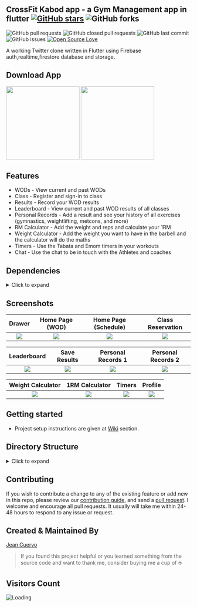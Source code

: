 ## CrossFit Kabod app - a Gym Management app in flutter [![GitHub stars](https://img.shields.io/github/stars/anthonycuervo23/kabod_app?style=social)](https://github.com/login?return_to=%2Fanthonycuervo23%kabod_app) ![GitHub forks](https://img.shields.io/github/forks/anthonycuervo23/kabod_app?style=social) 
![GitHub pull requests](https://img.shields.io/github/issues-pr/anthonycuervo23/kabod_app) ![GitHub closed pull requests](https://img.shields.io/github/issues-pr-closed/anthonycuervo23/kabod_app) ![GitHub last commit](https://img.shields.io/github/last-commit/anthonycuervo23/kabod_app)  ![GitHub issues](https://img.shields.io/github/issues-raw/anthonycuervo23/kabod_app) [![Open Source Love](https://badges.frapsoft.com/os/v2/open-source.svg?v=103)](https://github.com/anthonycuervo23/kabod_app) 



A working Twitter clone written in Flutter using Firebase auth,realtime,firestore database and storage.


## Download App
<a href="https://play.google.com/store/apps/details?id=com.jeancuervo.kabod_app"><img src="https://play.google.com/intl/en_us/badges/static/images/badges/en_badge_web_generic.png" width="200"></img></a>
<a href="https://apps.apple.com/us/app/crossfit-kabod/id1567053900"><img src="https://autoescuelaones.files.wordpress.com/2017/12/itunes-app-store-logo.png" width="200"></img></a>


## Features

* WODs - View current and past WODs
* Class - Register and sign-in to class
* Results - Record your WOD results
* Leaderboard - View current and past WOD results of all classes
* Personal Records - Add a result and see your history of all exercises (gymnastics, weightlifting, metcons, and more)
* RM Calculator - Add the weight and reps and calculate your 1RM
* Weight Calculator - Add the weight you want to have in the barbell and the calculator will do the maths
* Timers - Use the Tabata and Emom timers in your workouts
* Chat - Use the chat to be in touch with the Athletes and coaches


## Dependencies
<details>
     <summary> Click to expand </summary>
     
* [audioplayers](https://pub.dev/packages/audioplayers)
* [cached_network_image](https://pub.dev/packages//cached_network_image)
* [cloud_firestore](https://pub.dev/packages/cloud_firestore)
* [datetime_picker_formfield](https://pub.dev/packages/datetime_picker_formfield)
* [firebase_core](https://pub.dev/packages/firebase_core)
* [firebase_auth](https://pub.dev/packages/firebase_auth)
* [firebase_messaging](https://pub.dev/packages/firebase_messaging)
* [firebase_storage](https://pub.dev/packages/firebase_storage)
* [flutter_colorpicker](https://pub.dev/packages/flutter_colorpicker)
* [flutter_form_builder](https://pub.dev/packages/flutter_form_builder)
* [flutter_local_notifications](https://pub.dev/packages/flutter_local_notifications)
* [flutter_staggered_animations](https://pub.dev/packages/flutter_staggered_animations)
* [flutter_native_timezone](https://pub.dev/packages/flutter_native_timezone)
* [fluttertoast](https://pub.dev/packages/fluttertoast)
* [font_awesome_flutter](https://pub.dev/packages/font_awesome_flutter)
* [http](https://pub.dev/packages/http)
* [intl](https://pub.dev/packages/intl)
* [image_picker](https://pub.dev/packages/image_picker)
* [image_cropper](https://pub.dev/packages/image_cropper)
* [numberpicker](https://pub.dev/packages/numberpicker)
* [photo_view](https://pub.dev/packages/photo_view)
* [provider](https://pub.dev/packages/provider)
* [screen](https://pub.dev/packages/screen)
* [shared_preferences](https://pub.dev/packages/shared_preferences)
* [table_calendar](https://pub.dev/packages/table_calendar)

     
</details>

## Screenshots

Drawer              |  Home Page (WOD)               | Home Page (Schedule)              |  Class Reservation
:-------------------------:|:-------------------------:|:-------------------------:|:-------------------------:
![](https://user-images.githubusercontent.com/72933322/118514393-84c12480-b702-11eb-97ba-6126934c51f1.png)|![](https://user-images.githubusercontent.com/72933322/118514827-c8b42980-b702-11eb-90c1-74d6f7ac0806.png)|![](https://user-images.githubusercontent.com/72933322/118514911-dff31700-b702-11eb-9868-58e3bd660365.png)|![](https://user-images.githubusercontent.com/72933322/118515012-f600d780-b702-11eb-9859-156de55ec956.png)|

Leaderboard         |  Save Results       |   Personal Records 1             |  Personal Records 2
:-------------------------:|:-------------------------:|:-------------------------:|:-------------------------:
![](https://user-images.githubusercontent.com/72933322/118515074-0913a780-b703-11eb-923f-76d4d4feb6fe.png)|![](https://user-images.githubusercontent.com/72933322/118515301-4415db00-b703-11eb-9acf-77ec3ebd0ab7.png)|![](https://user-images.githubusercontent.com/72933322/118515387-5728ab00-b703-11eb-84fe-6b972bfc0686.png)|![](https://user-images.githubusercontent.com/72933322/118515506-745d7980-b703-11eb-9bef-4396963cd570.png)|

Weight Calculator                  | 1RM Calculator       |   Timers      |     Profile
:-------------------------:|:-------------------------:|:-------------------------:|:-------------------------:
![](https://user-images.githubusercontent.com/72933322/118515620-893a0d00-b703-11eb-8d45-7fadb97a62ba.png)|![](https://user-images.githubusercontent.com/72933322/118515674-97882900-b703-11eb-9a31-d4a01e891a38.png)|![](https://user-images.githubusercontent.com/72933322/118515803-b7b7e800-b703-11eb-9716-117e2b2a7c1e.png)|![](https://user-images.githubusercontent.com/72933322/118515856-c69e9a80-b703-11eb-8589-da4f495d6244.png)|






## Getting started 
* Project setup instructions are given at [Wiki](https://github.com/anthonycuervo23/kabod_app/wiki) section.

## Directory Structure
<details>
     <summary> Click to expand </summary>
  
```
|-- lib
|   |-- core
|   |   |-- model
|   |   |   '-- gender_options.dart
|   |   |   '-- main_screen_model.dart
|   |   |   '-- wod_type_options.dart
|   |   |-- presentation
|   |   |   '-- constants.dart
|   |   |   '-- routes.dart
|   |   |-- repository
|   |   |   '-- chat_repository.dart
|   |   |   '-- classes_repository.dart
|   |   |   '-- intro_profile_repository.dart
|   |   |   '-- results_repository.dart
|   |   |   '-- user_repository.dart
|   |   |   '-- wod_repository.dart
|   |   |-- utils
|   |   |   '-- decimalTextInputFormatter.dart
|   |   |   '-- general_utils.dart
|   |-- generated
|   |   |-- intl
|   |   |   '-- messages_all.dart
|   |   |   '-- messages_en.dart
|   |   |   '-- messages_es.dart
|   |   '-- I10n.dart
|   |-- I10n
|   |   '-- intl_en.dart
|   |   '-- intl_es.dart
|   |-- navigationDrawer
|   |   |-- model
|   |   |   '-- drawer_notifier.dart
|   |   '-- main_drawer.dart
|   |-- screens
|   |   |-- Auth
|   |   |   |-- components
|   |   |   |   '-- background_image.dart
|   |   |   |   '-- intro_profile_form.dart
|   |   |   |   '-- login_fields.dart
|   |   |   |   '-- login_form.dart
|   |   |   |   '-- logo.dart
|   |   |   |   '-- text_fields_input.dart
|   |   |   |-- model
|   |   |   |   '-- user_model.dart
|   |   |   |-- screens
|   |   |   |   '-- intro_screen.dart
|   |   |   |   '-- login_screen.dart
|   |   |   |   '-- login_screens_controller.dart
|   |   |   |   '-- reset_password_screen.dart
|   |   |   |   '-- splash.dart
|   |   |-- calculator
|   |   |   |-- components
|   |   |   |   '-- calculator.dart
|   |   |   |   '-- custom_dialog.dart
|   |   |   |   '-- input_cards.dart
|   |   |   |   '-- result_card.dart
|   |   |   '-- calculator_screen.dart
|   |   |-- chat
|   |   |   |-- components
|   |   |   |   '-- full_photo.dart
|   |   |   |   '-- loading.dart
|   |   |   |-- helpers
|   |   |   |   '-- sharedPreferences_helper.dart
|   |   |   |-- screens
|   |   |   |   '-- chat_room.dart
|   |   |   |   '-- home_chat.dart
|   |   |-- classes
|   |   |   |-- components
|   |   |   |   '-- users_gridView.dart
|   |   |   |-- model
|   |   |   |   '-- class_details_screen.dart
|   |   |-- commons
|   |   |   '-- appbar.dart
|   |   |   '-- dividers.dart
|   |   |   '-- reusable_button.dart
|   |   |   '-- reusable_card.dart
|   |   |   '-- show_toast.dart
|   |   |-- home
|   |   |   |-- components
|   |   |   |    '-- calendar_wod_message.dart
|   |   |   |    '-- main_calendar.dart
|   |   |   |    '-- popup_menu.dart
|   |   |   '-- home_screen.dart
|   |   |-- leaderboard
|   |   |   |-- components
|   |   |   |    '-- leaderboard_cards.dart
|   |   |   '-- leaderboard_screen.dart
|   |   |   '-- picture_details_screen.dart
|   |   |-- personal_records
|   |   |   |-- components
|   |   |   |    '-- exercisesList.dart
|   |   |   |    '-- pr_result_form.dart
|   |   |   |    '-- result_details.dart
|   |   |   |    '-- resultsList.dart
|   |   |   |-- model
|   |   |   |    '-- pr_model.dart
|   |   |   '-- pr_results_screen.dart
|   |   |   '-- pr_screen.dart
|   |   |   '-- result_editor_screen.dart
|   |   |-- profile
|   |   |   |-- components
|   |   |   |    '-- avatar.dart
|   |   |   |    '-- profile_header.dart
|   |   |   |    '-- user_info.dart
|   |   |   '-- editProfile_screen.dart
|   |   |   '-- profile_screen.dart
|   |   |-- results
|   |   |   |-- components
|   |   |   |    '-- add_results_form.dart
|   |   |   |    '-- delete_result_button.dart
|   |   |   |-- model
|   |   |   |    '-- results_model.dart
|   |   |   '-- add_results.dart
|   |   |   '-- edit_results.dart
|   |   |-- timers
|   |   |   |-- components
|   |   |   |    '-- durationpicker.dart
|   |   |   |    '-- round_icon_button.dart
|   |   |   |-- model
|   |   |   |    '-- emom_model.dart
|   |   |   |    '-- settings_model.dart
|   |   |   |    '-- tabata_model.dart
|   |   |   '-- emom_timer_screen.dart
|   |   |   '-- settings_screen.dart
|   |   |   '-- tabata_screen.dart
|   |   |   '-- workout_screen.dart
|   |   |-- wods
|   |   |   |-- components
|   |   |   |    '-- add_wod_form.dart
|   |   |   |    '-- alert_dialog.dart
|   |   |   |    '-- delete_wod_button.dart
|   |   |   |-- model
|   |   |   |    '-- wod_model.dart
|   |   |   '-- wod_editor_screen.dart
|   |-- service
|   |   '-- api_service.dart
|   |   '-- notifications.dart
|   |   '-- sharedPreferences.dart
|   |-- main.dart
|-- pubspec.yaml
```

</details>
     
## Contributing

If you wish to contribute a change to any of the existing feature or add new in this repo,
please review our [contribution guide](https://github.com/anthonycuervo23/kabod_app/blob/master/CONTRIBUTING.md),
and send a [pull request](https://github.com/anthonycuervo23/kabod_app/pulls). I welcome and encourage all pull requests. It usually will take me within 24-48 hours to respond to any issue or request.

## Created & Maintained By

[Jean Cuervo](https://github.com/anthonycuervo23)

> If you found this project helpful or you learned something from the source code and want to thank me, consider buying me a cup of :coffee:
>

## Visitors Count

<img align="left" src = "https://profile-counter.glitch.me/kabod_app/count.svg" alt ="Loading">

